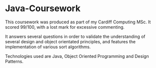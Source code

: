 # Java-Coursework

This coursework was produced as part of my Cardiff Computing MSc. It scored 99/100, with a lost mark for excessive commenting. 

It answers several questions in order to validate the understanding of several design and object orientated principles, and features the implementation of various sort algorithms. 

Technologies used are Java, Object Oriented Programming and Design Patterns. 
